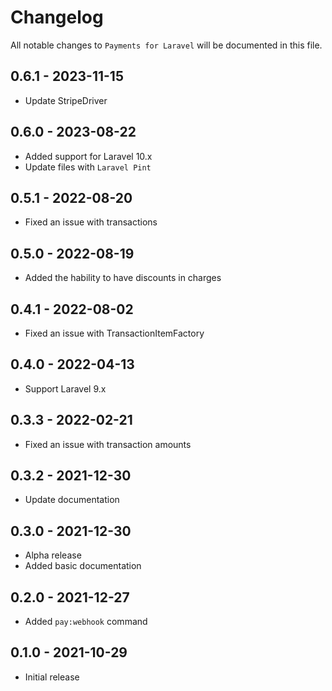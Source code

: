 # Changelog

All notable changes to `Payments for Laravel` will be documented in this file.

## 0.6.1 - 2023-11-15

- Update StripeDriver

## 0.6.0 - 2023-08-22

- Added support for Laravel 10.x
- Update files with `Laravel Pint`

## 0.5.1 - 2022-08-20

- Fixed an issue with transactions

## 0.5.0 - 2022-08-19

- Added the hability to have discounts in charges

## 0.4.1 - 2022-08-02

- Fixed an issue with TransactionItemFactory

## 0.4.0 - 2022-04-13

- Support Laravel 9.x

## 0.3.3 - 2022-02-21

- Fixed an issue with transaction amounts
 
## 0.3.2 - 2021-12-30

- Update documentation
 
## 0.3.0 - 2021-12-30

- Alpha release
- Added basic documentation

## 0.2.0 - 2021-12-27

- Added `pay:webhook` command

## 0.1.0 - 2021-10-29

- Initial release
